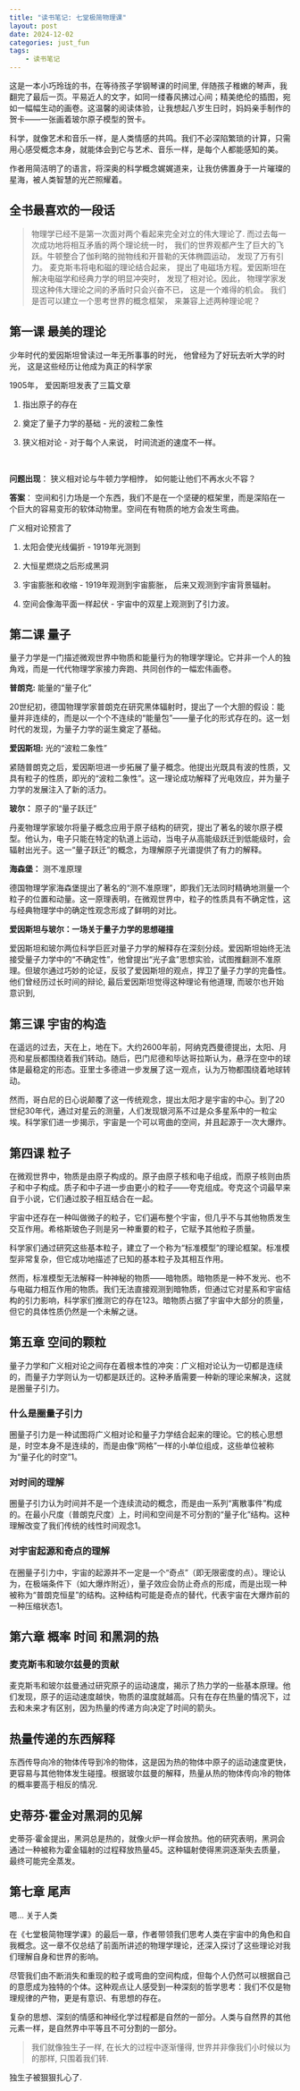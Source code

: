 ```yaml
---
title: "读书笔记: 七堂极简物理课"
layout: post
date: 2024-12-02
categories: just_fun
tags:
    - 读书笔记
---
```





这是一本小巧玲珑的书，在等待孩子学钢琴课的时间里, 伴随孩子稚嫩的琴声，我翻完了最后一页。平易近人的文字，如同一缕春风拂过心间；精美绝伦的插图，宛如一幅幅生动的画卷。这温馨的阅读体验，让我想起八岁生日时，妈妈亲手制作的贺卡——一张画着玻尔原子模型的贺卡。

科学，就像艺术和音乐一样，是人类情感的共鸣。我们不必深陷繁琐的计算，只需用心感受概念本身，就能体会到它与艺术、音乐一样，是每个人都能感知的美。

作者用简洁明了的语言，将深奥的科学概念娓娓道来，让我仿佛置身于一片璀璨的星海，被人类智慧的光芒照耀着。

## 全书最喜欢的一段话
> 物理学已经不是第一次面对两个看起来完全对立的伟大理论了. 而过去每一次成功地将相互矛盾的两个理论统一时， 我们的世界观都产生了巨大的飞跃。牛顿整合了伽利略的抛物线和开普勒的天体椭圆运动， 发现了万有引力。 麦克斯韦将电和磁的理论结合起来， 提出了电磁场方程。爱因斯坦在解决电磁学和经典力学的明显冲突时， 发现了相对论。因此， 物理学家发现这种伟大理论之间的矛盾时只会兴奋不已， 这是一个难得的机会。 我们是否可以建立一个思考世界的概念框架， 来兼容上述两种理论呢？

## 第一课 最美的理论

少年时代的爱因斯坦曾读过一年无所事事的时光， 他曾经为了好玩去听大学的时光， 这是这些经历让他成为真正的科学家



1905年， 爱因斯坦发表了三篇文章

1. 指出原子的存在

2. 奠定了量子力学的基础 - 光的波粒二象性

3. 狭义相对论 - 对于每个人来说， 时间流逝的速度不一样。

   



**问题出现**： 狭义相对论与牛顿力学相悖， 如何能让他们不再水火不容？

**答案**： 空间和引力场是一个东西，我们不是在一个坚硬的框架里，而是深陷在一个巨大的容易变形的软体动物里。空间在有物质的地方会发生弯曲。

广义相对论预言了

1. 太阳会使光线偏折 - 1919年光测到

2. 大恒星燃烧之后形成黑洞

3. 宇宙膨胀和收缩 - 1919年观测到宇宙膨胀， 后来又观测到宇宙背景辐射。

4. 空间会像海平面一样起伏 - 宇宙中的双星上观测到了引力波。



## 第二课 量子

量子力学是一门描述微观世界中物质和能量行为的物理学理论。它并非一个人的独角戏，而是一代代物理学家接力奔跑、共同创作的一幅宏伟画卷。

**普朗克:** 能量的“量子化”

20世纪初，德国物理学家普朗克在研究黑体辐射时，提出了一个大胆的假设：能量并非连续的，而是以一个个不连续的“能量包”——量子化的形式存在的。这一划时代的发现，为量子力学的诞生奠定了基础。

**爱因斯坦:** 光的“波粒二象性”

紧随普朗克之后，爱因斯坦进一步拓展了量子概念。他提出光既具有波的性质，又具有粒子的性质，即光的“波粒二象性”。这一理论成功解释了光电效应，并为量子力学的发展注入了新的活力。

**玻尔：** 原子的“量子跃迁”

丹麦物理学家玻尔将量子概念应用于原子结构的研究，提出了著名的玻尔原子模型。他认为，电子只能在特定的轨道上运动，当电子从高能级跃迁到低能级时，会辐射出光子。这一“量子跃迁”的概念，为理解原子光谱提供了有力的解释。

**海森堡：** 测不准原理

德国物理学家海森堡提出了著名的“测不准原理”，即我们无法同时精确地测量一个粒子的位置和动量。这一原理表明，在微观世界中，粒子的性质具有不确定性，这与经典物理学中的确定性观念形成了鲜明的对比。

**爱因斯坦与玻尔：一场关于量子力学的思想碰撞**

爱因斯坦和玻尔两位科学巨匠对量子力学的解释存在深刻分歧。爱因斯坦始终无法接受量子力学中的“不确定性”，他曾提出“光子盒”思想实验，试图推翻测不准原理。但玻尔通过巧妙的论证，反驳了爱因斯坦的观点，捍卫了量子力学的完备性。他们曾经历过长时间的辩论, 最后爱因斯坦觉得这种理论有他道理, 而玻尔也开始意识到,



## 第三课 宇宙的构造

在遥远的过去，天在上，地在下。大约2600年前，阿纳克西曼德提出，太阳、月亮和星辰都围绕着我们转动。随后，巴门尼德和毕达哥拉斯认为，悬浮在空中的球体是最稳定的形态。亚里士多德进一步发展了这一观点，认为万物都围绕着地球转动。

然而，哥白尼的日心说颠覆了这一传统观念，提出太阳才是宇宙的中心。到了20世纪30年代，通过对星云的测量，人们发现银河系不过是众多星系中的一粒尘埃。科学家们进一步揭示，宇宙是一个可以弯曲的空间，并且起源于一次大爆炸。



## 第四课 粒子

在微观世界中，物质是由原子构成的。原子由原子核和电子组成，而原子核则由质子和中子构成。质子和中子进一步由更小的粒子——夸克组成。夸克这个词最早来自于小说，它们通过胶子相互结合在一起。

宇宙中还存在一种叫做微子的粒子，它们遍布整个宇宙，但几乎不与其他物质发生交互作用。希格斯玻色子则是另一种重要的粒子，它赋予其他粒子质量。

科学家们通过研究这些基本粒子，建立了一个称为“标准模型”的理论框架。标准模型非常复杂，但它成功地描述了已知的基本粒子及其相互作用。

然而，标准模型无法解释一种神秘的物质——暗物质。暗物质是一种不发光、也不与电磁力相互作用的物质。我们无法直接观测到暗物质，但通过它对星系和宇宙结构的引力影响，科学家们推测它的存在123。暗物质占据了宇宙中大部分的质量，但它的具体性质仍然是一个未解之谜。



## 第五章 空间的颗粒

量子力学和广义相对论之间存在着根本性的冲突：广义相对论认为一切都是连续的，而量子力学则认为一切都是跃迁的。这种矛盾需要一种新的理论来解决，这就是圈量子引力。

### 什么是圈量子引力

圈量子引力是一种试图将广义相对论和量子力学结合起来的理论。它的核心思想是，时空本身不是连续的，而是由像“网格”一样的小单位组成，这些单位被称为“量子化的时空”1。

### 对时间的理解

圈量子引力认为时间并不是一个连续流动的概念，而是由一系列“离散事件”构成的。在最小尺度（普朗克尺度）上，时间和空间是不可分割的“量子化”结构。这种理解改变了我们传统的线性时间观念1。

### 对宇宙起源和奇点的理解

在圈量子引力中，宇宙的起源并不一定是一个“奇点”（即无限密度的点）。理论认为，在极端条件下（如大爆炸附近），量子效应会防止奇点的形成，而是出现一种被称为“普朗克恒星”的结构。这种结构可能是奇点的替代，代表宇宙在大爆炸前的一种压缩状态1。





## 第六章 概率 时间 和黑洞的热

### 麦克斯韦和玻尔兹曼的贡献
麦克斯韦和玻尔兹曼通过研究原子的运动速度，揭示了热力学的一些基本原理。他们发现，原子的运动速度越快，物质的温度就越高。只有在存在热量的情况下，过去和未来才有区别，因为热量的传递方向决定了时间的箭头。

## 热量传递的东西解释

东西传导向冷的物体传导到冷的物体，这是因为热的物体中原子的运动速度更快，更容易与其他物体发生碰撞。根据玻尔兹曼的解释，热量从热的物体传向冷的物体的概率要高于相反的情况.

## 史蒂芬·霍金对黑洞的见解

史蒂芬·霍金提出，黑洞总是热的，就像火炉一样会放热。他的研究表明，黑洞会通过一种被称为霍金辐射的过程释放热量45。这种辐射使得黑洞逐渐失去质量，最终可能完全蒸发。



## 第七章 尾声

嗯... 关于人类


在《七堂极简物理学课》的最后一章，作者带领我们思考人类在宇宙中的角色和自我概念。这一章不仅总结了前面所讲述的物理学理论，还深入探讨了这些理论对我们理解自身和世界的影响。

尽管我们由不断消失和重现的粒子或弯曲的空间构成，但每个人仍然可以根据自己的意愿成为独特的个体。这种观点让人感受到一种深刻的哲学思考：我们不仅是物理规律的产物，更是有意识、有思想的存在。

复杂的思想、深刻的情感和神经化学过程都是自然的一部分。人类与自然界的其他元素一样，是自然界中平等且不可分割的一部分。


> 我们就像独生子一样, 在长大的过程中逐渐懂得, 世界并非像我们小时候以为的那样, 只围着我们转.



独生子被狠狠扎心了.




